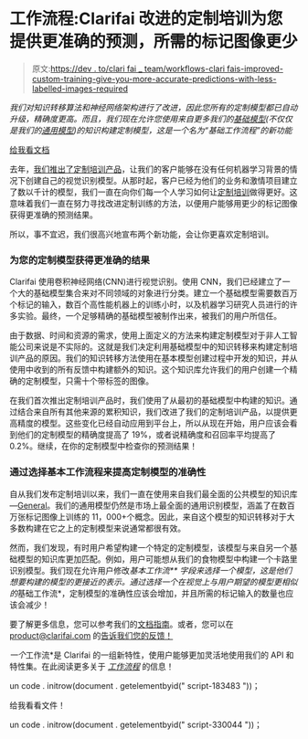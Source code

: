 # 工作流程:Clarifai 改进的定制培训为您提供更准确的预测，所需的标记图像更少

> 原文:[https://dev . to/clari fai _ team/workflows-clari fais-improved-custom-training-give-you-more-accurate-predictions-with-less-labelled-images-required](https://dev.to/clarifai_team/workflows-clarifais-improved-custom-training-gives-you-more-accurate-predictions-with-fewer-labeled-images-required)

*我们对知识转移算法和神经网络架构进行了改进，因此您所有的定制模型都已自动升级，精确度更高。而且，我们现在允许您使用来自更多我们的[基础模型](https://developer.clarifai.com/models)(不仅仅是我们的[通用模型](https://developer.clarifai.com/models/general-image-recognition-model/aaa03c23b3724a16a56b629203edc62c))的知识构建定制模型，这是一个名为“基础工作流程”的新功能*

[给我看文档](https://developer.clarifai.com/guide/applications#adding-a-base-workflow)

去年，[我们推出了定制培训产品](http://blog.clarifai.com/train-your-own-visual-recognition-model-and-search-any-image-with-custom-training-visual-search/)，让我们的客户能够在没有任何机器学习背景的情况下创建自己的视觉识别模型。从那时起，客户已经为他们的业务和激情项目建立了数以千计的模型，我们一直在向你们每一个人学习如何让[定制培训](https://www.clarifai.com/custom-training)做得更好。这意味着我们一直在努力寻找改进定制训练的方法，以便用户能够用更少的标记图像获得更准确的预测结果。

所以，事不宜迟，我们很高兴地宣布两个新功能，会让你更喜欢定制培训。

### **为您的定制模型获得更准确的结果**

Clarifai 使用卷积神经网络(CNN)进行视觉识别。使用 CNN，我们已经建立了一个大的基础模型集合来对不同领域的对象进行分类。建立一个基础模型需要数百万个标记的输入，数百个高性能机器上的训练小时，以及机器学习研究人员进行的许多实验。最终，一个足够精确的基础模型被制作出来，被我们的用户所信任。

由于数据、时间和资源的需求，使用上面定义的方法来构建定制模型对于非人工智能公司来说是不实际的。这就是我们决定利用基础模型中的知识转移来构建定制培训产品的原因。我们的知识转移方法使用在基本模型创建过程中开发的知识，并从使用中收到的所有反馈中构建额外的知识。这个知识库允许我们的用户创建一个精确的定制模型，只需十个带标签的图像。

在我们首次推出定制培训产品时，我们使用了从最初的基础模型中构建的知识。通过结合来自所有其他来源的累积知识，我们改进了我们的定制培训产品，以提供更高精度的模型。这些变化已经自动应用到平台上，所以从现在开始，用户应该会看到他们的定制模型的精确度提高了 19%，或者说精确度和召回率平均提高了 0.2%。继续，在你的定制模型中检查你的预测结果！

### **通过选择基本工作流程来提高定制模型的准确性**

自从我们发布定制培训以来，我们一直在使用来自我们最全面的公共模型的知识库—[General](https://developer.clarifai.com/models/general-image-recognition-model/aaa03c23b3724a16a56b629203edc62c)。我们的通用模型仍然是市场上最全面的通用识别模型，涵盖了在数百万张标记图像上训练的 11，000+个概念。因此，来自这个模型的知识转移对于大多数构建在它之上的定制模型来说通常都很有效。

然而，我们发现，有时用户希望构建一个特定的定制模型，该模型与来自另一个基础模型的知识库更加匹配。例如，用户可能想从我们的食物模型中构建一个卡路里识别模型。我们现在允许用户修改*基本工作流** 字段来选择一个模型，这是他们想要构建的模型的更接近的表示。通过选择一个在视觉上与用户期望的模型更相似的*基础工作流*，定制模型的准确性应该会增加，并且所需的标记输入的数量也应该会减少！

要了解更多信息，您可以参考我们的[文档指南](https://developer.clarifai.com/guide/applications#adding-a-base-workflow)。或者，您可以在 product@clarifai.com 的[告诉我们您的反馈！](mailto:product@clarifai.com)

*一个*工作流*是 Clarifai 的一组新特性，使用户能够更加灵活地使用我们的 API 和特性集。在此阅读更多关于 *[工作流程](http://blog.clarifai.com/use-multiple-visual-recognition-models-at-the-same-time-with-a-single-api-call-2/)* 的信息！

un code . initrow(document . getelementbyid(" script-183483 "))；

给我看看文件！

un code . initrow(document . getelementbyid(" script-330044 "))；